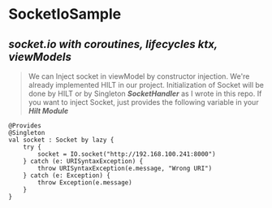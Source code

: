 
# SocketIoSample
## _socket.io with coroutines, lifecycles ktx, viewModels_

>We can Inject socket in viewModel by constructor injection.
>We're already implemented HILT in our project.
>Initialization of Socket will be done by HILT or by Singleton **_SocketHandler_** as I wrote in this repo.
>If you want to inject Socket, just provides the following variable in your **_Hilt Module_** 

    @Provides
    @Singleton
    val socket : Socket by lazy {
        try {
            socket = IO.socket("http://192.168.100.241:8000") 
        } catch (e: URISyntaxException) {
            throw URISyntaxException(e.message, "Wrong URI")
        } catch (e: Exception) {
            throw Exception(e.message)
        }
    }



    
